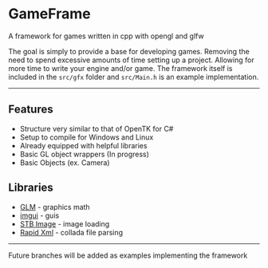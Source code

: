 # GameFrame

A framework for games written in cpp with opengl and glfw

The goal is simply to provide a base for developing games. Removing the need to spend excessive amounts of time setting up a project. Allowing for more time to write your engine and/or game. The framework itself is included in the `src/gfx` folder and `src/Main.h` is an example implementation.

---

## **Features**
* Structure very similar to that of OpenTK for C#
* Setup to compile for Windows and Linux
* Already equipped with helpful libraries 
* Basic GL object wrappers (In progress)
* Basic Objects (ex. Camera)

## **Libraries**
* [GLM](https://github.com/g-truc/glm) - graphics math
* [imgui](https://github.com/ocornut/imgui) - guis
* [STB Image](https://github.com/nothings/stb) - image loading
* [Rapid Xml](https://github.com/discord/rapidxml) - collada file parsing

---

Future branches will be added as examples implementing the framework
